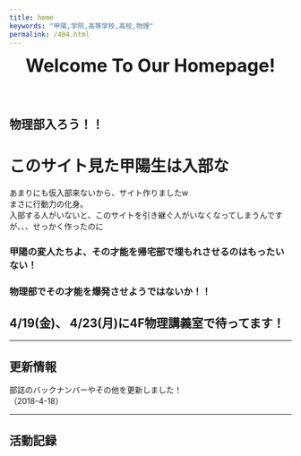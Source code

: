 ```yaml
---
title: home
keywords: "甲陽,学院,高等学校,高校,物理"
permalink: /404.html
---
```


<!--
[<img src="https://github.com/goodroot/hugo-classic/raw/master/images/partywizard.gif" style="max-width:15%;min-width:40px;float:right;" alt="Github repo" />](https://github.com/goodroot/hugo-classic)
-->
<div style="text-align: center;">
<font size="6"><b>Welcome To Our Homepage!<br><br></b></font>
</div>

## 物理部入ろう！！
#  このサイト見た甲陽生は入部な
あまりにも仮入部来ないから、サイト作りましたw  
まさに行動力の化身。  
入部する人がいないと、このサイトを引き継ぐ人がいなくなってしまうんですが、、、せっかく作ったのに
<br>
### 甲陽の変人たちよ、その才能を帰宅部で埋もれさせるのはもったいない！
### 物理部でその才能を爆発させようではないか！！
## 4/19(金)、 4/23(月)に4F物理講義室で待ってます！
<hr/>

## 更新情報

部誌のバックナンバーやその他を更新しました！  
（2018-4-18）

<hr/>

## 活動記録

